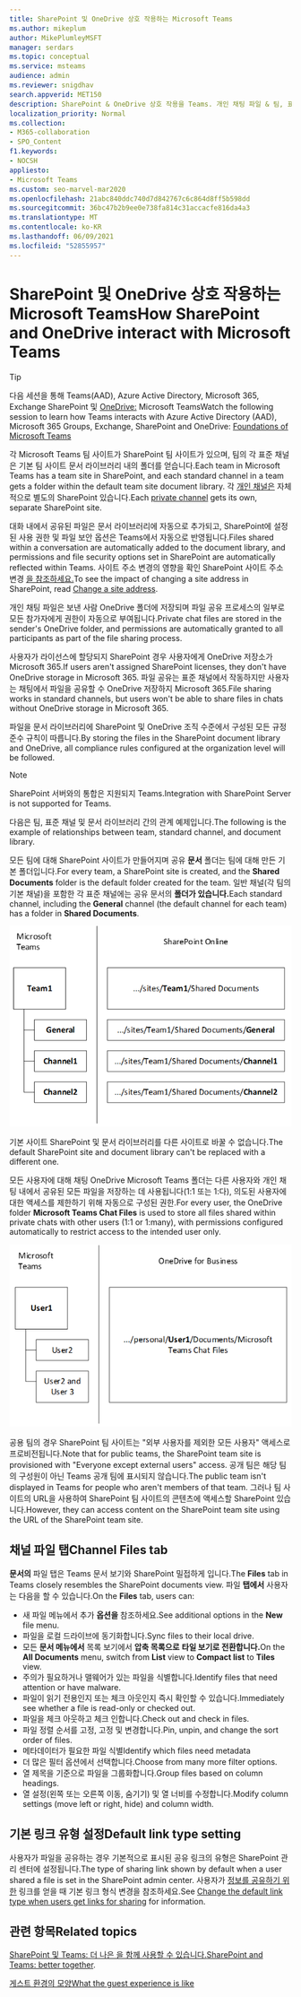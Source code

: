 ```yaml
---
title: SharePoint 및 OneDrive 상호 작용하는 Microsoft Teams
ms.author: mikeplum
author: MikePlumleyMSFT
manager: serdars
ms.topic: conceptual
ms.service: msteams
audience: admin
ms.reviewer: snigdhav
search.appverid: MET150
description: SharePoint & OneDrive 상호 작용을 Teams. 개인 채팅 파일 & 팀, 표준 채널, 문서 & 상호 작용합니다.
localization_priority: Normal
ms.collection:
- M365-collaboration
- SPO_Content
f1.keywords:
- NOCSH
appliesto:
- Microsoft Teams
ms.custom: seo-marvel-mar2020
ms.openlocfilehash: 21abc840ddc740d7d842767c6c864d8ff5b598dd
ms.sourcegitcommit: 36bc47b2b9ee0e738fa814c31accacfe816da4a3
ms.translationtype: MT
ms.contentlocale: ko-KR
ms.lasthandoff: 06/09/2021
ms.locfileid: "52855957"
---
```

# <a name="how-sharepoint-and-onedrive-interact-with-microsoft-teams"></a><span data-ttu-id="ed531-103">SharePoint 및 OneDrive 상호 작용하는 Microsoft Teams</span><span class="sxs-lookup"><span data-stu-id="ed531-103">How SharePoint and OneDrive interact with Microsoft Teams</span></span>

> [!Tip]
> <span data-ttu-id="ed531-104">다음 세션을 통해 Teams(AAD), Azure Active Directory, Microsoft 365, Exchange SharePoint 및 [OneDrive:](https://aka.ms/teams-foundations) Microsoft Teams</span><span class="sxs-lookup"><span data-stu-id="ed531-104">Watch the following session to learn how Teams interacts with Azure Active Directory (AAD), Microsoft 365 Groups, Exchange, SharePoint and OneDrive: [Foundations of Microsoft Teams](https://aka.ms/teams-foundations)</span></span>

<span data-ttu-id="ed531-105">각 Microsoft Teams 팀 사이트가 SharePoint 팀 사이트가 있으며, 팀의 각 표준 채널은 기본 팀 사이트 문서 라이브러리 내의 폴더를 얻습니다.</span><span class="sxs-lookup"><span data-stu-id="ed531-105">Each team in Microsoft Teams has a team site in SharePoint, and each standard channel in a team gets a folder within the default team site document library.</span></span> <span data-ttu-id="ed531-106">각 [개인 채널은](private-channels.md) 자체적으로 별도의 SharePoint 있습니다.</span><span class="sxs-lookup"><span data-stu-id="ed531-106">Each [private channel](private-channels.md) gets its own, separate SharePoint site.</span></span>

<span data-ttu-id="ed531-107">대화 내에서 공유된 파일은 문서 라이브러리에 자동으로 추가되고, SharePoint에 설정된 사용 권한 및 파일 보안 옵션은 Teams에서 자동으로 반영됩니다.</span><span class="sxs-lookup"><span data-stu-id="ed531-107">Files shared within a conversation are automatically added to the document library, and permissions and file security options set in SharePoint are automatically reflected within Teams.</span></span> <span data-ttu-id="ed531-108">사이트 주소 변경의 영향을 확인 SharePoint 사이트 주소 변경 [을 참조하세요.](/sharepoint/change-site-address)</span><span class="sxs-lookup"><span data-stu-id="ed531-108">To see the impact of changing a site address in SharePoint, read [Change a site address](/sharepoint/change-site-address).</span></span>

<span data-ttu-id="ed531-109">개인 채팅 파일은 보낸 사람 OneDrive 폴더에 저장되며 파일 공유 프로세스의 일부로 모든 참가자에게 권한이 자동으로 부여됩니다.</span><span class="sxs-lookup"><span data-stu-id="ed531-109">Private chat files are stored in the sender's OneDrive folder, and permissions are automatically granted to all participants as part of the file sharing process.</span></span>

<span data-ttu-id="ed531-110">사용자가 라이선스에 할당되지 SharePoint 경우 사용자에게 OneDrive 저장소가 Microsoft 365.</span><span class="sxs-lookup"><span data-stu-id="ed531-110">If users aren't assigned SharePoint licenses, they don't have OneDrive storage in Microsoft 365.</span></span> <span data-ttu-id="ed531-111">파일 공유는 표준 채널에서 작동하지만 사용자는 채팅에서 파일을 공유할 수 OneDrive 저장하지 Microsoft 365.</span><span class="sxs-lookup"><span data-stu-id="ed531-111">File sharing works in standard channels, but users won't be able to share files in chats without OneDrive storage in Microsoft 365.</span></span>

<span data-ttu-id="ed531-112">파일을 문서 라이브러리에 SharePoint 및 OneDrive 조직 수준에서 구성된 모든 규정 준수 규칙이 따릅니다.</span><span class="sxs-lookup"><span data-stu-id="ed531-112">By storing the files in the SharePoint document library and OneDrive, all compliance rules configured at the organization level will be followed.</span></span> 

> [!NOTE]
> <span data-ttu-id="ed531-113">SharePoint 서버와의 통합은 지원되지 Teams.</span><span class="sxs-lookup"><span data-stu-id="ed531-113">Integration with SharePoint Server is not supported for Teams.</span></span>

<span data-ttu-id="ed531-114">다음은 팀, 표준 채널 및 문서 라이브러리 간의 관계 예제입니다.</span><span class="sxs-lookup"><span data-stu-id="ed531-114">The following is the example of relationships between team, standard channel, and document library.</span></span>

<span data-ttu-id="ed531-115">모든 팀에 대해 SharePoint 사이트가 만들어지며 공유 **문서** 폴더는 팀에 대해 만든 기본 폴더입니다.</span><span class="sxs-lookup"><span data-stu-id="ed531-115">For every team, a SharePoint site is created, and the **Shared Documents** folder is the default folder created for the team.</span></span> <span data-ttu-id="ed531-116">일반 채널(각  팀의 기본 채널)을 포함한 각 표준 채널에는 공유 문서의 **폴더가 있습니다.**</span><span class="sxs-lookup"><span data-stu-id="ed531-116">Each standard channel, including the **General** channel (the default channel for each team) has a folder in **Shared Documents**.</span></span>

![공유 문서 폴더의 다이어그램에서 SharePoint.](media/Understand_how_SharePoint_Online_and_OneDrive_for_Business_interact_with_Microsoft_Teams_image1.png)

<span data-ttu-id="ed531-118">기본 사이트 SharePoint 및 문서 라이브러리를 다른 사이트로 바꿀 수 없습니다.</span><span class="sxs-lookup"><span data-stu-id="ed531-118">The default SharePoint site and document library can't be replaced with a different one.</span></span>

<span data-ttu-id="ed531-119">모든 사용자에 대해 채팅 OneDrive  Microsoft Teams 폴더는 다른 사용자와 개인 채팅 내에서 공유된 모든 파일을 저장하는 데 사용됩니다(1:1 또는 1:다), 의도된 사용자에 대한 액세스를 제한하기 위해 자동으로 구성된 권한.</span><span class="sxs-lookup"><span data-stu-id="ed531-119">For every user, the OneDrive folder **Microsoft Teams Chat Files** is used to store all files shared within private chats with other users (1:1 or 1:many), with permissions configured automatically to restrict access to the intended user only.</span></span>

![채팅 파일이라는 OneDrive 폴더의 Microsoft Teams 다이어그램](media/Understand_how_SharePoint_Online_and_OneDrive_for_Business_interact_with_Microsoft_Teams_image2.png)

<span data-ttu-id="ed531-121">공용 팀의 경우 SharePoint 팀 사이트는 "외부 사용자를 제외한 모든 사용자" 액세스로 프로비전됩니다.</span><span class="sxs-lookup"><span data-stu-id="ed531-121">Note that for public teams, the SharePoint team site is provisioned with "Everyone except external users" access.</span></span> <span data-ttu-id="ed531-122">공개 팀은 해당 팀의 구성원이 아닌 Teams 공개 팀에 표시되지 않습니다.</span><span class="sxs-lookup"><span data-stu-id="ed531-122">The public team isn't displayed in Teams for people who aren't members of that team.</span></span> <span data-ttu-id="ed531-123">그러나 팀 사이트의 URL을 사용하여 SharePoint 팀 사이트의 콘텐츠에 액세스할 SharePoint 있습니다.</span><span class="sxs-lookup"><span data-stu-id="ed531-123">However, they can access content on the SharePoint team site using the URL of the SharePoint team site.</span></span> 

## <a name="channel-files-tab"></a><span data-ttu-id="ed531-124">채널 파일 탭</span><span class="sxs-lookup"><span data-stu-id="ed531-124">Channel Files tab</span></span>

<span data-ttu-id="ed531-125">**문서의** 파일 탭은 Teams 문서 보기와 SharePoint 밀접하게 입니다.</span><span class="sxs-lookup"><span data-stu-id="ed531-125">The **Files** tab in Teams closely resembles the SharePoint documents view.</span></span> <span data-ttu-id="ed531-126">파일 **탭에서** 사용자는 다음을 할 수 있습니다.</span><span class="sxs-lookup"><span data-stu-id="ed531-126">On the **Files** tab, users can:</span></span>

- <span data-ttu-id="ed531-127">새 파일 메뉴에서 추가 **옵션을** 참조하세요.</span><span class="sxs-lookup"><span data-stu-id="ed531-127">See additional options in the **New** file menu.</span></span>
- <span data-ttu-id="ed531-128">파일을 로컬 드라이브에 동기화합니다.</span><span class="sxs-lookup"><span data-stu-id="ed531-128">Sync files to their local drive.</span></span>
- <span data-ttu-id="ed531-129">모든 **문서 메뉴에서** 목록  보기에서 **압축 목록으로** **타일 보기로 전환합니다.**</span><span class="sxs-lookup"><span data-stu-id="ed531-129">On the **All Documents** menu, switch from **List** view to **Compact list** to **Tiles** view.</span></span>
- <span data-ttu-id="ed531-130">주의가 필요하거나 맬웨어가 있는 파일을 식별합니다.</span><span class="sxs-lookup"><span data-stu-id="ed531-130">Identify files that need attention or have malware.</span></span>
- <span data-ttu-id="ed531-131">파일이 읽기 전용인지 또는 체크 아웃인지 즉시 확인할 수 있습니다.</span><span class="sxs-lookup"><span data-stu-id="ed531-131">Immediately see whether a file is read-only or checked out.</span></span>
- <span data-ttu-id="ed531-132">파일을 체크 아웃하고 체크 인합니다.</span><span class="sxs-lookup"><span data-stu-id="ed531-132">Check out and check in files.</span></span>
- <span data-ttu-id="ed531-133">파일 정렬 순서를 고정, 고정 및 변경합니다.</span><span class="sxs-lookup"><span data-stu-id="ed531-133">Pin, unpin, and change the sort order of files.</span></span>
- <span data-ttu-id="ed531-134">메타데이터가 필요한 파일 식별</span><span class="sxs-lookup"><span data-stu-id="ed531-134">Identify which files need metadata</span></span>
- <span data-ttu-id="ed531-135">더 많은 필터 옵션에서 선택합니다.</span><span class="sxs-lookup"><span data-stu-id="ed531-135">Choose from many more filter options.</span></span>
- <span data-ttu-id="ed531-136">열 제목을 기준으로 파일을 그룹화합니다.</span><span class="sxs-lookup"><span data-stu-id="ed531-136">Group files based on column headings.</span></span>
- <span data-ttu-id="ed531-137">열 설정(왼쪽 또는 오른쪽 이동, 숨기기) 및 열 너비를 수정합니다.</span><span class="sxs-lookup"><span data-stu-id="ed531-137">Modify column settings (move left or right, hide) and column width.</span></span>

## <a name="default-link-type-setting"></a><span data-ttu-id="ed531-138">기본 링크 유형 설정</span><span class="sxs-lookup"><span data-stu-id="ed531-138">Default link type setting</span></span>

<span data-ttu-id="ed531-139">사용자가 파일을 공유하는 경우 기본적으로 표시된 공유 링크의 유형은 SharePoint 관리 센터에 설정됩니다.</span><span class="sxs-lookup"><span data-stu-id="ed531-139">The type of sharing link shown by default when a user shared a file is set in the SharePoint admin center.</span></span> <span data-ttu-id="ed531-140">사용자가 [정보를 공유하기 위한](/sharepoint/change-default-sharing-link) 링크를 얻을 때 기본 링크 형식 변경을 참조하세요.</span><span class="sxs-lookup"><span data-stu-id="ed531-140">See [Change the default link type when users get links for sharing](/sharepoint/change-default-sharing-link) for information.</span></span>

## <a name="related-topics"></a><span data-ttu-id="ed531-141">관련 항목</span><span class="sxs-lookup"><span data-stu-id="ed531-141">Related topics</span></span>

<span data-ttu-id="ed531-142">[SharePoint 및 Teams: 더 나은 을 함께 사용할 수 있습니다.](https://techcommunity.microsoft.com/t5/Microsoft-SharePoint-Blog/SharePoint-and-Teams-Better-Together/ba-p/189593)</span><span class="sxs-lookup"><span data-stu-id="ed531-142">[SharePoint and Teams: better together](https://techcommunity.microsoft.com/t5/Microsoft-SharePoint-Blog/SharePoint-and-Teams-Better-Together/ba-p/189593).</span></span>

[<span data-ttu-id="ed531-143">게스트 환경의 모양</span><span class="sxs-lookup"><span data-stu-id="ed531-143">What the guest experience is like</span></span>](guest-experience.md)
